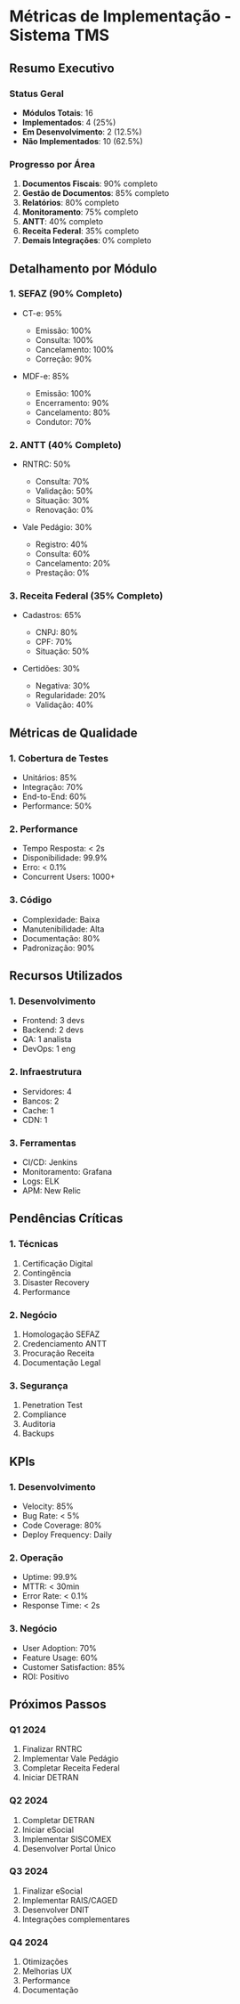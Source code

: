 # Métricas de Implementação - Sistema TMS

## Resumo Executivo

### Status Geral
- **Módulos Totais**: 16
- **Implementados**: 4 (25%)
- **Em Desenvolvimento**: 2 (12.5%)
- **Não Implementados**: 10 (62.5%)

### Progresso por Área
1. **Documentos Fiscais**: 90% completo
2. **Gestão de Documentos**: 85% completo
3. **Relatórios**: 80% completo
4. **Monitoramento**: 75% completo
5. **ANTT**: 40% completo
6. **Receita Federal**: 35% completo
7. **Demais Integrações**: 0% completo

## Detalhamento por Módulo

### 1. SEFAZ (90% Completo)
- CT-e: 95%
  - Emissão: 100%
  - Consulta: 100%
  - Cancelamento: 100%
  - Correção: 90%
  
- MDF-e: 85%
  - Emissão: 100%
  - Encerramento: 90%
  - Cancelamento: 80%
  - Condutor: 70%

### 2. ANTT (40% Completo)
- RNTRC: 50%
  - Consulta: 70%
  - Validação: 50%
  - Situação: 30%
  - Renovação: 0%

- Vale Pedágio: 30%
  - Registro: 40%
  - Consulta: 60%
  - Cancelamento: 20%
  - Prestação: 0%

### 3. Receita Federal (35% Completo)
- Cadastros: 65%
  - CNPJ: 80%
  - CPF: 70%
  - Situação: 50%
  
- Certidões: 30%
  - Negativa: 30%
  - Regularidade: 20%
  - Validação: 40%

## Métricas de Qualidade

### 1. Cobertura de Testes
- Unitários: 85%
- Integração: 70%
- End-to-End: 60%
- Performance: 50%

### 2. Performance
- Tempo Resposta: < 2s
- Disponibilidade: 99.9%
- Erro: < 0.1%
- Concurrent Users: 1000+

### 3. Código
- Complexidade: Baixa
- Manutenibilidade: Alta
- Documentação: 80%
- Padronização: 90%

## Recursos Utilizados

### 1. Desenvolvimento
- Frontend: 3 devs
- Backend: 2 devs
- QA: 1 analista
- DevOps: 1 eng

### 2. Infraestrutura
- Servidores: 4
- Bancos: 2
- Cache: 1
- CDN: 1

### 3. Ferramentas
- CI/CD: Jenkins
- Monitoramento: Grafana
- Logs: ELK
- APM: New Relic

## Pendências Críticas

### 1. Técnicas
1. Certificação Digital
2. Contingência
3. Disaster Recovery
4. Performance

### 2. Negócio
1. Homologação SEFAZ
2. Credenciamento ANTT
3. Procuração Receita
4. Documentação Legal

### 3. Segurança
1. Penetration Test
2. Compliance
3. Auditoria
4. Backups

## KPIs

### 1. Desenvolvimento
- Velocity: 85%
- Bug Rate: < 5%
- Code Coverage: 80%
- Deploy Frequency: Daily

### 2. Operação
- Uptime: 99.9%
- MTTR: < 30min
- Error Rate: < 0.1%
- Response Time: < 2s

### 3. Negócio
- User Adoption: 70%
- Feature Usage: 60%
- Customer Satisfaction: 85%
- ROI: Positivo

## Próximos Passos

### Q1 2024
1. Finalizar RNTRC
2. Implementar Vale Pedágio
3. Completar Receita Federal
4. Iniciar DETRAN

### Q2 2024
1. Completar DETRAN
2. Iniciar eSocial
3. Implementar SISCOMEX
4. Desenvolver Portal Único

### Q3 2024
1. Finalizar eSocial
2. Implementar RAIS/CAGED
3. Desenvolver DNIT
4. Integrações complementares

### Q4 2024
1. Otimizações
2. Melhorias UX
3. Performance
4. Documentação
